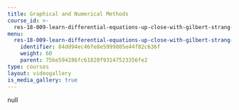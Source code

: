 ```yaml
---
title: Graphical and Numerical Methods
course_id: >-
  res-18-009-learn-differential-equations-up-close-with-gilbert-strang-and-cleve-moler-fall-2015
menu:
  res-18-009-learn-differential-equations-up-close-with-gilbert-strang-and-cleve-moler-fall-2015:
    identifier: 84dd94ec46fe8e5999805e44f82c636f
    weight: 60
    parent: 75be594286fc61820f93147523356fe2
type: courses
layout: videogallery
is_media_gallery: true
---
```

null